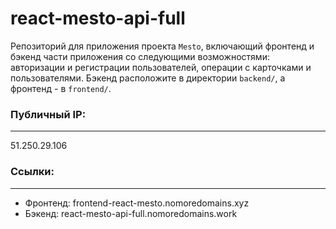 # react-mesto-api-full
Репозиторий для приложения проекта `Mesto`, включающий фронтенд и бэкенд части приложения со следующими возможностями: авторизации и регистрации пользователей, операции с карточками и пользователями. Бэкенд расположите в директории `backend/`, а фронтенд - в `frontend/`. 

### Публичный IP:
-----------------
51.250.29.106

### Ссылки:
----------------
* Фронтенд: frontend-react-mesto.nomoredomains.xyz
* Бэкенд: react-mesto-api-full.nomoredomains.work

